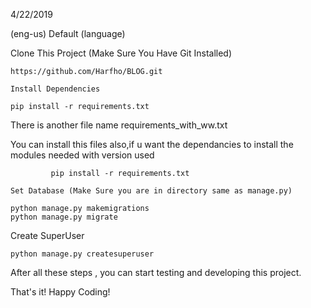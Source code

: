 4/22/2019

(eng-us) Default (language)

Clone This Project (Make Sure You Have Git Installed)
```
https://github.com/Harfho/BLOG.git
```

```
Install Dependencies 
```


```
pip install -r requirements.txt

```

There is another file name requirements_with_ww.txt

You can install this files also,if u want the dependancies to install the modules needed with version used

```
         pip install -r requirements.txt  
```

```
Set Database (Make Sure you are in directory same as manage.py)

```
```
python manage.py makemigrations
python manage.py migrate
```
Create SuperUser 
```
python manage.py createsuperuser
```

After all these steps , you can start testing and developing this project. 

That's it! Happy Coding!
